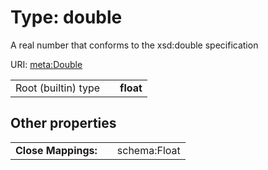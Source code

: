 
# Type: double


A real number that conforms to the xsd:double specification

URI: [meta:Double](https://w3id.org/linkml/Double)

|  |  |  |
| --- | --- | --- |
| Root (builtin) type | | **float** |

## Other properties

|  |  |  |
| --- | --- | --- |
| **Close Mappings:** | | schema:Float |
